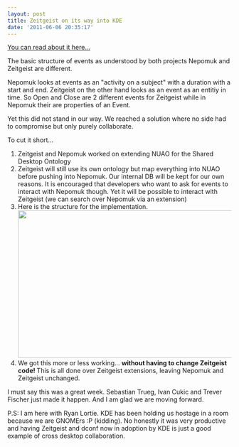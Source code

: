 ```yaml
---
layout: post
title: Zeitgeist on its way into KDE
date: '2011-06-06 20:35:17'
---
```


<a href="http://trueg.wordpress.com/2011/06/06/randa-and-ontologies-and-whatnot/">You can read about it here...</a>

The basic structure of events as understood by both projects Nepomuk and Zeitgeist are different.

Nepomuk looks at events as an "activity on a subject" with a duration with a start and end. Zeitgeist on the other hand looks as an event as an entitiy in time. So Open and Close are 2 different events for Zeitgeist while in Nepomuk their are properties of an Event.

Yet this did not stand in our way. We reached a solution where no side had to compromise but only purely collaborate.

To cut it short...
<ol>
	<li>Zeitgeist and Nepomuk worked on extending NUAO for the Shared Desktop Ontology</li>
	<li>Zeitgeist will still use its own ontology but map everything into NUAO before pushing into Nepomuk. Our internal DB will be kept for our own reasons. It is encouraged that developers who want to ask for events to interact with Nepomuk though. Yet it will be possible to interact with Zeitgeist (we can search over Nepomuk via an extension)</li>
	<li>Here is the structure for the implementation.<a href="http://trueg.files.wordpress.com/2011/06/zeitgeist-nepomuk-kde-integration.png"><img class="alignnone" src="http://trueg.files.wordpress.com/2011/06/zeitgeist-nepomuk-kde-integration.png" alt="" width="765" height="332" /></a></li>
	<li>We got this more or less working... <strong>without having to change Zeitgeist code! </strong>This is all done over Zeitgeist extensions, leaving Nepomuk and Zeitgeist unchanged.</li>
</ol>
I must say this was a great week. Sebastian Trueg, Ivan Cukic and Trever Fischer just made it happen. And I am glad we are moving forward.

P.S: I am here with Ryan Lortie. KDE has been holding us hostage in a room because we are GNOMErs :P (kidding). No honestly it was very productive and having Zeitgeist and dconf now in adoption by KDE is just a good example of cross desktop collaboration.